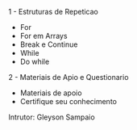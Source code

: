 
1 - Estruturas de Repeticao
- For
- For em Arrays
- Break e Continue
- While
- Do while

2 - Materiais de Apio e Questionario
- Materiais de apoio
- Certifique seu conhecimento

Intrutor: Gleyson Sampaio